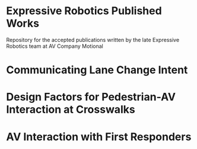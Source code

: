 # Expressive Robotics Published Works
Repository for the accepted publications written by the late Expressive Robotics team at AV Company Motional

# Communicating Lane Change Intent

# Design Factors for Pedestrian-AV Interaction at Crosswalks

# AV Interaction with First Responders
